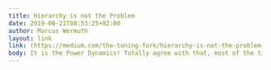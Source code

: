```yaml
---
title: Hierarchy is not the Problem
date: 2019-06-21T08:53:25+02:00
author: Marcus Wermuth
layout: link
link: (https://medium.com/the-tuning-fork/hierarchy-is-not-the-problem-892610f5d9c0)
body: It is the Power Dynamics! Totally agree with that, most of the time it comes down to how the Power is distributed. Hierarchy is just the form this is done.
---
```

